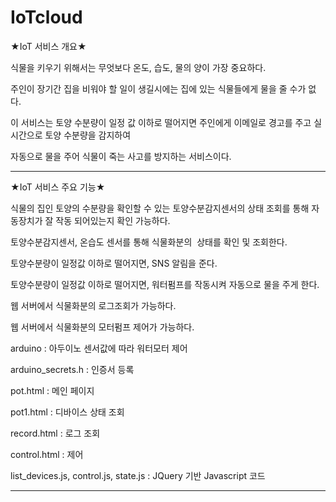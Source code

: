 # IoTcloud

★IoT 서비스  개요★
 
식물을 키우기 위해서는 무엇보다 온도, 습도, 물의 양이 가장 중요하다. 

주인이 장기간 집을 비워야 할 일이 생길시에는 집에 있는 식물들에게 물을 줄 수가 없다.

이 서비스는 토양 수분량이 일정 값 이하로 떨어지면 주인에게 이메일로 경고를 주고 실시간으로 토양 수분량을 감지하여

자동으로 물을 주어 식물이 죽는 사고를 방지하는 서비스이다.  

-------------------------------------------------------------------

★IoT 서비스 주요 기능★

식물의 집인 토양의 수분량을 확인할 수 있는 토양수분감지센서의 상태 조회를 통해 자동장치가 잘 작동 되어있는지 확인 가능하다.

토양수분감지센서, 온습도 센서를 통해 식물화분의  상태를 확인 및 조회한다.

토양수분량이 일정값 이하로 떨어지면, SNS 알림을 준다.

토양수분량이 일정값 이하로 떨어지면, 워터펌프를 작동시켜 자동으로 물을 주게 한다. 

웹 서버에서 식물화분의 로그조회가 가능하다.

웹 서버에서 식물화분의 모터펌프 제어가 가능하다.


arduino : 아두이노 센서값에 따라 워터모터 제어

arduino_secrets.h : 인증서 등록

pot.html : 메인 페이지

pot1.html : 디바이스 상태 조회

record.html : 로그 조회

control.html : 제어

list_devices.js, control.js, state.js : JQuery 기반 Javascript 코드

----------------------------------------------------------------------


